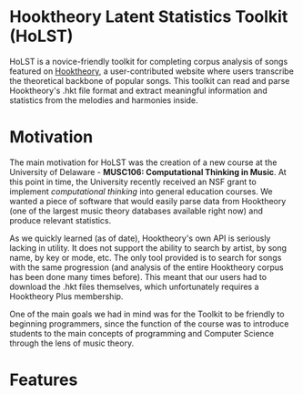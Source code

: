 # Hooktheory Latent Statistics Toolkit (HoLST)
HoLST is a novice-friendly toolkit for completing corpus analysis of songs featured on [Hooktheory](https://www.hooktheory.com/site), a user-contributed website where users transcribe the theoretical backbone of popular songs. This toolkit can read and parse Hooktheory's .hkt file format and extract meaningful information and statistics from the melodies and harmonies inside.

# Motivation
The main motivation for HoLST was the creation of a new course at the University of Delaware - **MUSC106: Computational Thinking in Music**. At this point in time, the University recently received an NSF grant to implement *computational thinking* into general education courses. We wanted a piece of software that would easily parse data from Hooktheory (one of the largest music theory databases available right now) and produce relevant statistics.

As we quickly learned (as of date), Hooktheory's own API is seriously lacking in utility. It does not support the ability to search by artist, by song name, by key or mode, etc. The only tool provided is to search for songs with the same progression (and analysis of the entire Hooktheory corpus has been done many times before). This meant that our users had to download the .hkt files themselves, which unfortunately requires a Hooktheory Plus membership.

One of the main goals we had in mind was for the Toolkit to be friendly to beginning programmers, since the function of the course was to introduce students to the main concepts of programming and Computer Science through the lens of music theory.

# Features

